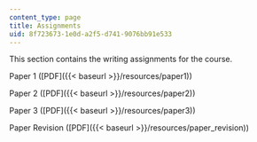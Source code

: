 ```yaml
---
content_type: page
title: Assignments
uid: 8f723673-1e0d-a2f5-d741-9076bb91e533
---
```


This section contains the writing assignments for the course.

Paper 1 ([PDF]({{< baseurl >}}/resources/paper1))

Paper 2 ([PDF]({{< baseurl >}}/resources/paper2))

Paper 3 ([PDF]({{< baseurl >}}/resources/paper3))

Paper Revision ([PDF]({{< baseurl >}}/resources/paper_revision))